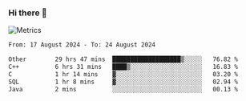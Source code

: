 ### Hi there 👋

![Metrics](https://github.com/radoapx/radoapx/blob/main/github-metrics.svg)

<!--START_SECTION:waka-->

```txt
From: 17 August 2024 - To: 24 August 2024

Other        29 hrs 47 mins  ███████████████████▒░░░░░   76.82 %
C++          6 hrs 31 mins   ████▒░░░░░░░░░░░░░░░░░░░░   16.83 %
C            1 hr 14 mins    ▓░░░░░░░░░░░░░░░░░░░░░░░░   03.20 %
SQL          1 hr 8 mins     ▓░░░░░░░░░░░░░░░░░░░░░░░░   02.94 %
Java         2 mins          ░░░░░░░░░░░░░░░░░░░░░░░░░   00.13 %
```

<!--END_SECTION:waka-->

<!--
**radoapx/radoapx** is a ✨ _special_ ✨ repository because its `README.md` (this file) appears on your GitHub profile.

Here are some ideas to get you started:

- 🔭 I’m currently working on ...
- 🌱 I’m currently learning ...
- 👯 I’m looking to collaborate on ...
- 🤔 I’m looking for help with ...
- 💬 Ask me about ...
- 📫 How to reach me: ...
- 😄 Pronouns: ...
- ⚡ Fun fact: ...
-->
